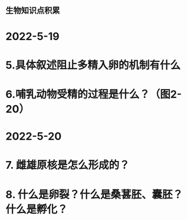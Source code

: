 ## 生物知识点积累
# 2022-5-19
# 5.**具体叙述阻止多精入卵的机制有什么**

# 6.**哺乳动物受精的过程是什么？（图2-20）**

# 2022-5-20
# 7. **雌雄原核是怎么形成的？**
# 8. **什么是卵裂？什么是桑葚胚、囊胚？什么是孵化？**

